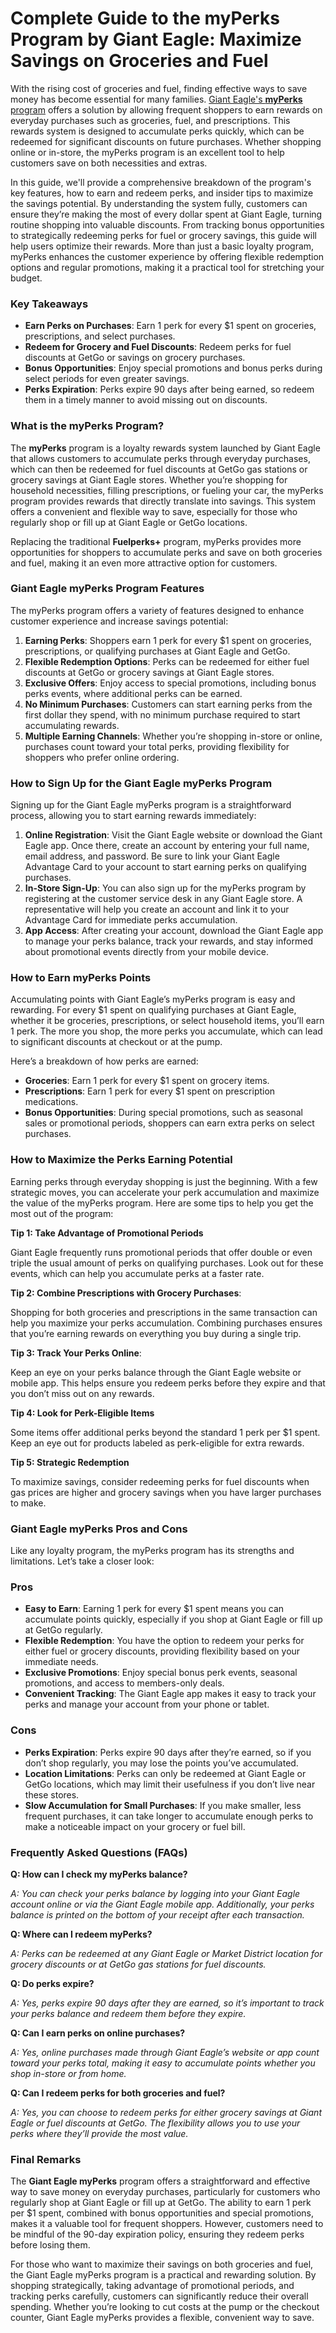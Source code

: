 # Complete Guide to the myPerks Program by Giant Eagle: Maximize Savings on Groceries and Fuel

With the rising cost of groceries and fuel, finding effective ways to save money has become essential for many families. [Giant Eagle's **myPerks** program](https://www.gianteagle.com/myperks) offers a solution by allowing frequent shoppers to earn rewards on everyday purchases such as groceries, fuel, and prescriptions. This rewards system is designed to accumulate perks quickly, which can be redeemed for significant discounts on future purchases. Whether shopping online or in-store, the myPerks program is an excellent tool to help customers save on both necessities and extras.

In this guide, we'll provide a comprehensive breakdown of the program's key features, how to earn and redeem perks, and insider tips to maximize the savings potential. By understanding the system fully, customers can ensure they’re making the most of every dollar spent at Giant Eagle, turning routine shopping into valuable discounts. From tracking bonus opportunities to strategically redeeming perks for fuel or grocery savings, this guide will help users optimize their rewards. More than just a basic loyalty program, myPerks enhances the customer experience by offering flexible redemption options and regular promotions, making it a practical tool for stretching your budget.

### Key Takeaways

* **Earn Perks on Purchases**: Earn 1 perk for every $1 spent on groceries, prescriptions, and select purchases.  
* **Redeem for Grocery and Fuel Discounts**: Redeem perks for fuel discounts at GetGo or savings on grocery purchases.  
* **Bonus Opportunities**: Enjoy special promotions and bonus perks during select periods for even greater savings.  
* **Perks Expiration**: Perks expire 90 days after being earned, so redeem them in a timely manner to avoid missing out on discounts.

### What is the myPerks Program?

The **myPerks** program is a loyalty rewards system launched by Giant Eagle that allows customers to accumulate perks through everyday purchases, which can then be redeemed for fuel discounts at GetGo gas stations or grocery savings at Giant Eagle stores. Whether you’re shopping for household necessities, filling prescriptions, or fueling your car, the myPerks program provides rewards that directly translate into savings. This system offers a convenient and flexible way to save, especially for those who regularly shop or fill up at Giant Eagle or GetGo locations.

Replacing the traditional **Fuelperks+** program, myPerks provides more opportunities for shoppers to accumulate perks and save on both groceries and fuel, making it an even more attractive option for customers.

### Giant Eagle myPerks Program Features

The myPerks program offers a variety of features designed to enhance customer experience and increase savings potential:

1. **Earning Perks**: Shoppers earn 1 perk for every $1 spent on groceries, prescriptions, or qualifying purchases at Giant Eagle and GetGo.  
2. **Flexible Redemption Options**: Perks can be redeemed for either fuel discounts at GetGo or grocery savings at Giant Eagle stores.  
3. **Exclusive Offers**: Enjoy access to special promotions, including bonus perks events, where additional perks can be earned.  
4. **No Minimum Purchases**: Customers can start earning perks from the first dollar they spend, with no minimum purchase required to start accumulating rewards.  
5. **Multiple Earning Channels**: Whether you’re shopping in-store or online, purchases count toward your total perks, providing flexibility for shoppers who prefer online ordering.

### How to Sign Up for the Giant Eagle myPerks Program

Signing up for the Giant Eagle myPerks program is a straightforward process, allowing you to start earning rewards immediately:

1. **Online Registration**: Visit the Giant Eagle website or download the Giant Eagle app. Once there, create an account by entering your full name, email address, and password. Be sure to link your Giant Eagle Advantage Card to your account to start earning perks on qualifying purchases.  
2. **In-Store Sign-Up**: You can also sign up for the myPerks program by registering at the customer service desk in any Giant Eagle store. A representative will help you create an account and link it to your Advantage Card for immediate perks accumulation.  
3. **App Access**: After creating your account, download the Giant Eagle app to manage your perks balance, track your rewards, and stay informed about promotional events directly from your mobile device.

### How to Earn myPerks Points

Accumulating points with Giant Eagle’s myPerks program is easy and rewarding. For every $1 spent on qualifying purchases at Giant Eagle, whether it be groceries, prescriptions, or select household items, you’ll earn 1 perk. The more you shop, the more perks you accumulate, which can lead to significant discounts at checkout or at the pump.

Here’s a breakdown of how perks are earned:

* **Groceries**: Earn 1 perk for every $1 spent on grocery items.  
* **Prescriptions**: Earn 1 perk for every $1 spent on prescription medications.  
* **Bonus Opportunities**: During special promotions, such as seasonal sales or promotional periods, shoppers can earn extra perks on select purchases.

### How to Maximize the Perks Earning Potential

Earning perks through everyday shopping is just the beginning. With a few strategic moves, you can accelerate your perk accumulation and maximize the value of the myPerks program. Here are some tips to help you get the most out of the program:

**Tip 1: Take Advantage of Promotional Periods**

Giant Eagle frequently runs promotional periods that offer double or even triple the usual amount of perks on qualifying purchases. Look out for these events, which can help you accumulate perks at a faster rate.

**Tip 2: Combine Prescriptions with Grocery Purchases**:

Shopping for both groceries and prescriptions in the same transaction can help you maximize your perks accumulation. Combining purchases ensures that you’re earning rewards on everything you buy during a single trip.  

**Tip 3: Track Your Perks Online**:

Keep an eye on your perks balance through the Giant Eagle website or mobile app. This helps ensure you redeem perks before they expire and that you don’t miss out on any rewards.  

**Tip 4: Look for Perk-Eligible Items**

Some items offer additional perks beyond the standard 1 perk per $1 spent. Keep an eye out for products labeled as perk-eligible for extra rewards.  

**Tip 5: Strategic Redemption**

To maximize savings, consider redeeming perks for fuel discounts when gas prices are higher and grocery savings when you have larger purchases to make.

### Giant Eagle myPerks Pros and Cons

Like any loyalty program, the myPerks program has its strengths and limitations. Let’s take a closer look:

### Pros

* **Easy to Earn**: Earning 1 perk for every $1 spent means you can accumulate points quickly, especially if you shop at Giant Eagle or fill up at GetGo regularly.  
* **Flexible Redemption**: You have the option to redeem your perks for either fuel or grocery discounts, providing flexibility based on your immediate needs.  
* **Exclusive Promotions**: Enjoy special bonus perk events, seasonal promotions, and access to members-only deals.  
* **Convenient Tracking**: The Giant Eagle app makes it easy to track your perks and manage your account from your phone or tablet.

### Cons

* **Perks Expiration**: Perks expire 90 days after they’re earned, so if you don’t shop regularly, you may lose the points you’ve accumulated.  
* **Location Limitations**: Perks can only be redeemed at Giant Eagle or GetGo locations, which may limit their usefulness if you don’t live near these stores.  
* **Slow Accumulation for Small Purchases**: If you make smaller, less frequent purchases, it can take longer to accumulate enough perks to make a noticeable impact on your grocery or fuel bill.

### Frequently Asked Questions (FAQs)

**Q: How can I check my myPerks balance?** 

*A: You can check your perks balance by logging into your Giant Eagle account online or via the Giant Eagle mobile app. Additionally, your perks balance is printed on the bottom of your receipt after each transaction.*

**Q: Where can I redeem myPerks?**

*A: Perks can be redeemed at any Giant Eagle or Market District location for grocery discounts or at GetGo gas stations for fuel discounts.*

**Q: Do perks expire?**  

*A: Yes, perks expire 90 days after they are earned, so it’s important to track your perks balance and redeem them before they expire.*

**Q: Can I earn perks on online purchases?**  

*A: Yes, online purchases made through Giant Eagle’s website or app count toward your perks total, making it easy to accumulate points whether you shop in-store or from home.*

**Q: Can I redeem perks for both groceries and fuel?**  

*A: Yes, you can choose to redeem perks for either grocery savings at Giant Eagle or fuel discounts at GetGo. The flexibility allows you to use your perks where they’ll provide the most value.*

### Final Remarks

The **Giant Eagle myPerks** program offers a straightforward and effective way to save money on everyday purchases, particularly for customers who regularly shop at Giant Eagle or fill up at GetGo. The ability to earn 1 perk per $1 spent, combined with bonus opportunities and special promotions, makes it a valuable tool for frequent shoppers. However, customers need to be mindful of the 90-day expiration policy, ensuring they redeem perks before losing them.

For those who want to maximize their savings on both groceries and fuel, the Giant Eagle myPerks program is a practical and rewarding solution. By shopping strategically, taking advantage of promotional periods, and tracking perks carefully, customers can significantly reduce their overall spending. Whether you’re looking to cut costs at the pump or the checkout counter, Giant Eagle myPerks provides a flexible, convenient way to save.
